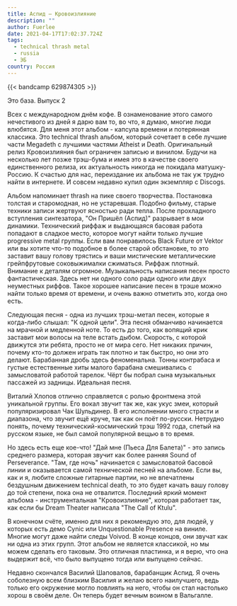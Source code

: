 ```yaml
---
title: Аспид — Кровоизлияние
description: ""
author: Fuerlee
date: 2021-04-17T17:02:37.724Z
tags:
  - technical thrash metal
  - russia
  - ЭБ
country: Россия
---
```

{{< bandcamp 629874305 >}}

Это база. Выпуск 2

Всех с международном днём кофе. В ознаменование этого самого нечестивого из дней я дарю вам то, во что, я думаю, многие люди влюбятся. Для меня этот альбом - капсула времени и потерянная классика. Это technical thrash альбом, который сочетает в себе лучшие части Megadeth с лучшими частями Atheist и Death. Оригинальный релиз Кровоизлияния был ограничен записью и винилом. Будучи на несколько лет позже трэш-бума и имея это в качестве своего единственного релиза, их актуальность никогда не покидала матушку-Россию. К счастью для нас, переиздание их альбома не так уж трудно найти в интернете. И совсем недавно купил один экземпляр с Discogs.

Альбом напоминает thrash на пике своего творчества. Постановка толстая и старомодная, но не устаревшая. Подобно фильму, старые техники записи жертвуют ясностью ради тепла. После прохладного вступления синтезатора, "Он Пришёл (Аспид)" разрывает в мои динамики. Технический риффаж и выдающаяся басовая работа попадают в сладкое место, которое могут найти только лучшие progressive metal группы. Если вам понравилось Black Future от Vektor или вы хотите что-то подобное в более старой обстановке, то это заставит вашу голову трястись и ваши мистические металлические грейпфрутовые соковыжималки сжиматься. Риффаж плотный. Внимание к деталям огромное. Музыкальность написания песен просто фантастическая. Здесь нет ни одного соло ради одного или двух неуместных риффов. Такое хорошее написание песен в трэше можно найти только время от времени, и очень важно отметить это, когда оно есть.

Следующая песня - одна из лучших трэш-метал песен, которые я когда-либо слышал: "К одной цели". Эта песня обманчиво начинается на мрачной и медленной ноте. То есть до того, как вопящий крик заставит мои волосы на теле встать дыбом. Скорость, с которой движутся эти ребята, просто не от мира сего. Нет никаких причин, почему кто-то должен играть так плотно и так быстро, но они это делают. Барабанная дробь здесь феноменальна. Тонны контрабаса и густые естественные хиты малого барабана смешивались с замысловатой работой тарелок. Чёрт бы побрал сына музыкальных пассажей из задницы. Идеальная песня.

Виталий Хлопов отлично справляется с ролью фронтмена этой уникальной группы. Его вокал звучит так же, как укус змеи, который популяризировал Чак Шульдинер. В его исполнении много страсти и диапазона, что звучит ещё круче, так как он поёт по-русски. Нетрудно понять, почему технический-космический трэш 1992 года, спетый на русском языке, не был самой популярной вещью в то время.

Но здесь есть еще кое-что! "Дай мне (Пьеса Для Балета)" - это запись среднего размера, которая звучит как более ранняя Sound of Perseverance. "Там, где ночь" начинается с замысловатой басовой линии и оказывается самой технической песней на альбоме. Если вы, как и я, любите сложные гитарные партии, но не впечатлены бездушным движением technical death, то это будет качать вашу голову до той степени, пока она не отвалится. Последний яркий момент альбома - инструментальная "Кровоизлияние", которая работает так, как если бы Dream Theater написала "The Call of Ktulu".

В конечном счёте, именно для них я рекомендую это, для людей, у которых есть демо Cynic или Unquestionable Presence на виниле. Многие могут даже найти следы Voivod. В конце концов, они звучат как ни одна из этих групп. Этот альбом не является классикой, но мы можем сделать его таковым. Это отличная пластинка, и я верю, что она выдержит всё, что было выпущено тогда или выпущено сейчас.

Недавно скончался Василий Шаповалов, барабанщик Аспид. Я очень соболезную всем близким Василия и желаю всего наилучшего, ведь только его окружение могло повлиять на него, чтобы он стал настолько хорош в своём деле. Он теперь будет вечным воином в Вальгалле.